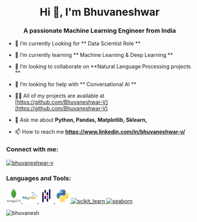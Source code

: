 <h1 align="center">Hi 👋, I'm Bhuvaneshwar</h1>
<h3 align="center">A passionate Machine Learning Engineer from India</h3>

- 🔭 I’m currently Looking for ** Data Scientist Role **

- 🌱 I’m currently learning ** Machine Learning & Deep Learning **

- 👯 I’m looking to collaborate on **Natural Language Processing projects **

- 🤝 I’m looking for help with ** Conversational AI **

- 👨‍💻 All of my projects are available at [https://github.com/Bhuvaneshwar-V](https://github.com/Bhuvaneshwar-V)

- 💬 Ask me about **Python, Pandas, Matplotlib, Sklearn,**

- 📫 How to reach me **https://www.linkedin.com/in/bhuvaneshwar-v/**

<h3 align="left">Connect with me:</h3>
<p align="left">
<a href="https://linkedin.com/in/bhuvaneshwar-v" target="blank"><img align="center" src="https://raw.githubusercontent.com/rahuldkjain/github-profile-readme-generator/master/src/images/icons/Social/linked-in-alt.svg" alt="bhuvaneshwar-v" height="30" width="40" /></a>
</p>

<h3 align="left">Languages and Tools:</h3>
<p align="left"> <a href="https://www.mongodb.com/" target="_blank" rel="noreferrer"> <img src="https://raw.githubusercontent.com/devicons/devicon/master/icons/mongodb/mongodb-original-wordmark.svg" alt="mongodb" width="40" height="40"/> </a> <a href="https://www.mysql.com/" target="_blank" rel="noreferrer"> <img src="https://raw.githubusercontent.com/devicons/devicon/master/icons/mysql/mysql-original-wordmark.svg" alt="mysql" width="40" height="40"/> </a> <a href="https://pandas.pydata.org/" target="_blank" rel="noreferrer"> <img src="https://raw.githubusercontent.com/devicons/devicon/2ae2a900d2f041da66e950e4d48052658d850630/icons/pandas/pandas-original.svg" alt="pandas" width="40" height="40"/> </a> <a href="https://www.python.org" target="_blank" rel="noreferrer"> <img src="https://raw.githubusercontent.com/devicons/devicon/master/icons/python/python-original.svg" alt="python" width="40" height="40"/> </a> <a href="https://scikit-learn.org/" target="_blank" rel="noreferrer"> <img src="https://upload.wikimedia.org/wikipedia/commons/0/05/Scikit_learn_logo_small.svg" alt="scikit_learn" width="40" height="40"/> </a> <a href="https://seaborn.pydata.org/" target="_blank" rel="noreferrer"> <img src="https://seaborn.pydata.org/_images/logo-mark-lightbg.svg" alt="seaborn" width="40" height="40"/> </a> </p>

<p><img align="center" src="https://github-readme-stats.vercel.app/api/top-langs?username=bhuvanesh&show_icons=true&locale=en&layout=compact" alt="bhuvanesh" /></p>
